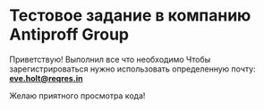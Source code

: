 # Тестовое задание в компанию Antiproff Group

Приветствую! Выполнил все что необходимо
Чтобы зарегистрироваться нужно использовать определенную почту: **eve.holt@reqres.in**

Желаю приятного просмотра кода!
